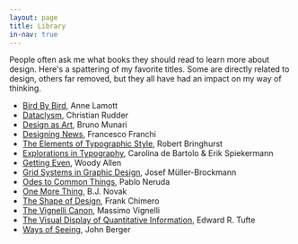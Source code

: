 ```yaml
---
layout: page
title: Library
in-nav: true
---
```


People often ask me what books they should read to learn more about design.
Here's a spattering of my favorite titles. Some are directly related to design,
others far removed, but they all have had an impact on my way of thinking.

- [Bird By Bird](http://amzn.to/1M6qPHg), Anne Lamott
- [Dataclysm](http://amzn.to/1GRVruT), Christian Rudder
- [Design as Art](http://amzn.to/1OHkTeq), Bruno Munari
- [Designing News](http://amzn.to/1OHkLf2), Francesco Franchi
- [The Elements of Typographic Style](http://amzn.to/1GRVR4p), Robert Bringhurst
- [Explorations in Typography](http://amzn.to/1OHloW0), Carolina de Bartolo & Erik Spiekermann
- [Getting Even](http://amzn.to/1OHl8pV), Woody Allen
- [Grid Systems in Graphic Design](http://amzn.to/1M6qe8G), Josef Müller-Brockmann
- [Odes to Common Things](http://amzn.to/1GRW9YY), Pablo Neruda
- [One More Thing](http://amzn.to/1GRVBCt), B.J. Novak
- [The Shape of Design](http://www.shapeofdesignbook.com), Frank Chimero
- [The Vignelli Canon](http://amzn.to/1GRVkzl), Massimo Vignelli
- [The Visual Display of Quantitative Information](http://amzn.to/1M6qoge), Edward R. Tufte
- [Ways of Seeing](http://amzn.to/1M6qFjd), John Berger
